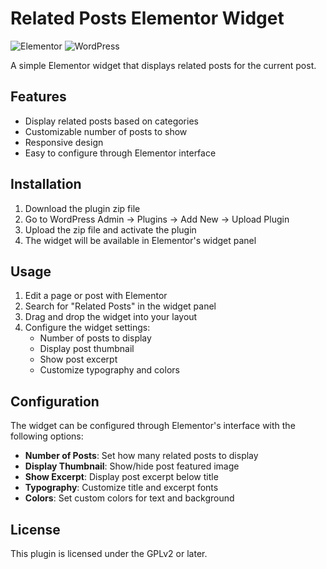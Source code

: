 # Related Posts Elementor Widget

![Elementor](https://img.shields.io/badge/Elementor-Compatible-blue)
![WordPress](https://img.shields.io/badge/WordPress-Plugin-green)

A simple Elementor widget that displays related posts for the current post.

## Features

- Display related posts based on categories
- Customizable number of posts to show
- Responsive design
- Easy to configure through Elementor interface

## Installation

1. Download the plugin zip file
2. Go to WordPress Admin → Plugins → Add New → Upload Plugin
3. Upload the zip file and activate the plugin
4. The widget will be available in Elementor's widget panel

## Usage

1. Edit a page or post with Elementor
2. Search for "Related Posts" in the widget panel
3. Drag and drop the widget into your layout
4. Configure the widget settings:
   - Number of posts to display
   - Display post thumbnail
   - Show post excerpt
   - Customize typography and colors

## Configuration

The widget can be configured through Elementor's interface with the following options:

- **Number of Posts**: Set how many related posts to display
- **Display Thumbnail**: Show/hide post featured image
- **Show Excerpt**: Display post excerpt below title
- **Typography**: Customize title and excerpt fonts
- **Colors**: Set custom colors for text and background

## License

This plugin is licensed under the GPLv2 or later.
